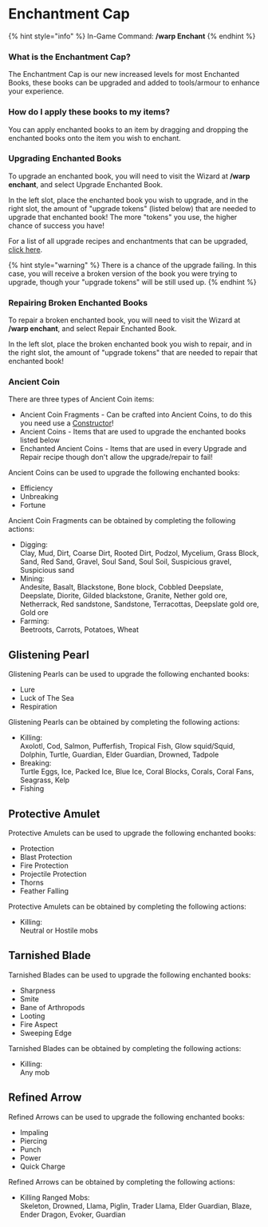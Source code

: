 # Enchantment Cap

{% hint style="info" %}
In-Game Command: **/warp Enchant**
{% endhint %}

### What is the Enchantment Cap?

The Enchantment Cap is our new increased levels for most Enchanted Books, these books can be upgraded and added to tools/armour to enhance your experience.

### How do I apply these books to my items?

You can apply enchanted books to an item by dragging and dropping the enchanted books onto the item you wish to enchant.

### Upgrading Enchanted Books

To upgrade an enchanted book, you will need to visit the Wizard at **/warp enchant**, and select Upgrade Enchanted Book.

In the left slot, place the enchanted book you wish to upgrade, and in the right slot, the amount of "upgrade tokens" (listed below) that are needed to upgrade that enchanted book! The more "tokens" you use, the higher chance of success you have!

For a list of all upgrade recipes and enchantments that can be upgraded, [click here](upgrader-recipes.md).

{% hint style="warning" %}
There is a chance of the upgrade failing. In this case, you will receive a broken version of the book you were trying to upgrade, though your "upgrade tokens" will be still used up.
{% endhint %}

### Repairing Broken Enchanted Books

To repair a broken enchanted book, you will need to visit the Wizard at **/warp enchant**, and select Repair Enchanted Book.

In the left slot, place the broken enchanted book you wish to repair, and in the right slot, the amount of "upgrade tokens" that are needed to repair that enchanted book!

### Ancient Coin <a href="#ancient-coins" id="ancient-coins"></a>

There are three types of Ancient Coin items:

* Ancient Coin Fragments - Can be crafted into Ancient Coins, to do this you need use a [Constructor](../craftyourgadgets.md)!
* Ancient Coins - Items that are used to upgrade the enchanted books listed below
* Enchanted Ancient Coins - Items that are used in every Upgrade and Repair recipe though don't allow the upgrade/repair to fail!

Ancient Coins can be used to upgrade the following enchanted books:

* Efficiency
* Unbreaking
* Fortune

Ancient Coin Fragments can be obtained by completing the following actions:

* Digging:\
  Clay, Mud, Dirt, Coarse Dirt, Rooted Dirt, Podzol, Mycelium, Grass Block, Sand, Red Sand, Gravel, Soul Sand, Soul Soil, Suspicious gravel, Suspicious sand
* Mining:\
  Andesite, Basalt, Blackstone, Bone block, Cobbled Deepslate, Deepslate, Diorite, Gilded blackstone, Granite, Nether gold ore, Netherrack, Red sandstone, Sandstone, Terracottas, Deepslate gold ore, Gold ore
* Farming:\
  Beetroots, Carrots, Potatoes, Wheat

## Glistening Pearl

Glistening Pearls can be used to upgrade the following enchanted books:

* Lure
* Luck of The Sea
* Respiration

Glistening Pearls can be obtained by completing the following actions:

* Killing:\
  Axolotl, Cod, Salmon, Pufferfish, Tropical Fish, Glow squid/Squid, Dolphin, Turtle, Guardian, Elder Guardian, Drowned, Tadpole
* Breaking:\
  Turtle Eggs, Ice, Packed Ice, Blue Ice, Coral Blocks, Corals, Coral Fans, Seagrass, Kelp
* Fishing

## Protective Amulet

Protective Amulets can be used to upgrade the following enchanted books:

* Protection
* Blast Protection
* Fire Protection
* Projectile Protection
* Thorns
* Feather Falling

Protective Amulets can be obtained by completing the following actions:

* Killing:\
  Neutral or Hostile mobs

## Tarnished Blade

Tarnished Blades can be used to upgrade the following enchanted books:

* Sharpness
* Smite
* Bane of Arthropods
* Looting
* Fire Aspect
* Sweeping Edge

Tarnished Blades can be obtained by completing the following actions:

* Killing:\
  Any mob

## Refined Arrow

Refined Arrows can be used to upgrade the following enchanted books:

* Impaling
* Piercing
* Punch
* Power
* Quick Charge

Refined Arrows can be obtained by completing the following actions:

* Killing Ranged Mobs:\
  Skeleton, Drowned, Llama, Piglin, Trader Llama, Elder Guardian, Blaze, Ender Dragon, Evoker, Guardian
